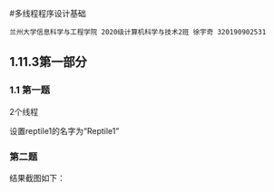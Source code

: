 #多线程程序设计基础
```
兰州大学信息科学与工程学院 2020级计算机科学与技术2班 徐宇奇 320190902531
```

## 1.11.3第一部分
### 1.1 第一题
2个线程

设置reptile1的名字为“Reptile1”
### 第二题
结果截图如下：

